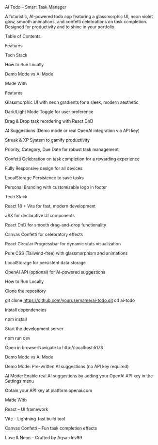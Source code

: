 AI Todo – Smart Task Manager



A futuristic, AI-powered todo app featuring a glassmorphic UI, neon violet glow, smooth animations, and confetti celebrations on task completion. Designed for productivity and to shine in your portfolio.

Table of Contents





Features



Tech Stack



How to Run Locally



Demo Mode vs AI Mode



Made With

Features





Glassmorphic UI with neon gradients for a sleek, modern aesthetic



Dark/Light Mode Toggle for user preference



Drag & Drop task reordering with React DnD



AI Suggestions (Demo mode or real OpenAI integration via API key)



Streak & XP System to gamify productivity



Priority, Category, Due Date for robust task management



Confetti Celebration on task completion for a rewarding experience



Fully Responsive design for all devices



LocalStorage Persistence to save tasks



Personal Branding with customizable logo in footer

Tech Stack





React 18 + Vite for fast, modern development



JSX for declarative UI components



React DnD for smooth drag-and-drop functionality



Canvas Confetti for celebratory effects



React Circular Progressbar for dynamic stats visualization



Pure CSS (Tailwind-free) with glassmorphism and animations



LocalStorage for persistent data storage



OpenAI API (optional) for AI-powered suggestions

How to Run Locally





Clone the repository

git clone https://github.com/yourusername/ai-todo.git
cd ai-todo



Install dependencies

npm install



Start the development server

npm run dev



Open in browserNavigate to http://localhost:5173

Demo Mode vs AI Mode





Demo Mode: Pre-written AI suggestions (no API key required)



AI Mode: Enable real AI suggestions by adding your OpenAI API key in the Settings menu





Obtain your API key at platform.openai.com

Made With





React – UI framework



Vite – Lightning-fast build tool



Canvas Confetti – Fun task completion effects



Love & Neon – Crafted by Aqsa-dev99